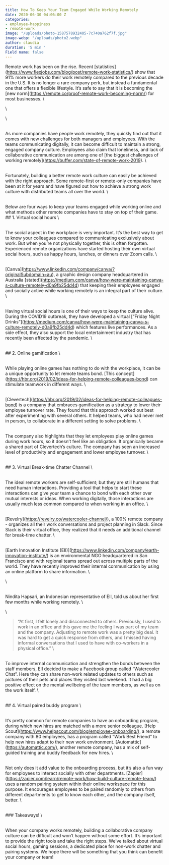 ```yaml
---
title: How To Keep Your Team Engaged While Working Remotely
date: 2020-06-30 04:06:00 Z
categories:
- employee-happiness
- remote-work
image: "/uploads/photo-1587578932405-7c740a762f7f.jpg"
image-webp: "/uploads/photo2.webp"
author: claudia
duration: '5 min '
Field name: false
---
```


Remote work has been on the rise. Recent \[statistics\](https://www.flexjobs.com/blog/post/remote-work-statistics/) show that 91% more workers do their work remotely compared to the previous decade in the U.S. It is no longer a rare company perk, but instead a fundamental one that offers a flexible lifestyle. It’s safe to say that it is becoming the \[new norm\](https://remote.co/proof-remote-work-becoming-norm/) for most businesses.
\\

\
<!--more-->
\\

\
As more companies have people work remotely, they quickly find out that it comes with new challenges for both managers and employees. With the teams communicating digitally, it can become difficult to maintain a strong, engaged company culture. Employees also claim that loneliness, and lack of collaborative communication are among one of \[the biggest challenges of working remotely\](https://buffer.com/state-of-remote-work-2019).
\\

\
Fortunately, building a better remote work culture can easily be achieved with the right approach. Some remote-first or remote-only companies have been at it for years and have figured out how to achieve a strong work culture with distributed teams all over the world.
\\

\
Below are four ways to keep your teams engaged while working online and what methods other remote companies have to stay on top of their game.
\
\## 1. Virtual social hours
\\

\
The social aspect in the workplace is very important. It’s the best way to get to know your colleagues compared to communicating exclusively about work. But when you’re not physically together, this is often forgotten. Experienced remote organizations have started hosting their own virtual social hours, such as happy hours, lunches, or dinners over Zoom calls.
\\

\
\[Canva\](https://www.linkedin.com/company/canva/?originalSubdomain=au), a graphic design company headquartered in Australia \[stated\](https://medium.com/canva/how-were-maintaining-canva-s-culture-remotely-d0a9fb25dd4d) that keeping their employees engaged and socially active while working remotely is an integral part of their culture.
\\

\
Having virtual social hours is one of their ways to keep the culture alive. During the COVID19 outbreak, they have developed a virtual \[“Friday Night Drinks”\](https://medium.com/canva/how-were-maintaining-canva-s-culture-remotely-d0a9fb25dd4d) which features live performances. As a side effect, they also support the local entertainment industry that has recently been affected by the pandemic.
\\

\
\## 2. Online gamification
\\

\
While playing online games has nothing to do with the workplace, it can be a unique opportunity to let  remote teams bond. \[This concept\](https://hbr.org/2019/02/ideas-for-helping-remote-colleagues-bond) can stimulate teamwork in different ways.
\\

\
\[Clevertech\](https://hbr.org/2019/02/ideas-for-helping-remote-colleagues-bond) is a company that embraces gamification as a strategy to lower their employee turnover rate. They found that this approach worked out best after experimenting with several others. It helped teams, who had never met in person, to collaborate in a different setting to solve problems.
\\

\
The company also highlights that they let employees play online games during work hours, so it doesn’t feel like an obligation. It organically became a shared part of Clevertech’s culture. The company has seen an increased level of productivity and engagement and lower employee turnover.
\\

\
\## 3. Virtual Break-time Chatter Channel
\\

\
The ideal remote workers are self-sufficient; but they are still humans that need human interactions. Providing a tool that helps to start these interactions can give your team a chance to bond with each other over mutual interests or ideas. When working digitally, those interactions are usually much less common compared to when working in an office.
\\

\
\[Revelry\](https://revelry.co/watercooler-channel/), a 100% remote company - organizes all their work conversations and project planning in Slack. Since Slack is their virtual office, they realized that it needs an additional channel for  break-time chatter.
\\

\
\[Earth Innovation Institute (EII)\](https://www.linkedin.com/company/earth-innovation-institute/) is an environmental NGO headquartered in San Francisco and with regional teams spread out across multiple parts of the world. They have recently improved their internal communication by using an online platform to share information.
\\

\\

\
Nindita Hapsari, an Indonesian representative of EII, told us about her first few months while working remotely.
\\

\\

> “At first, I felt lonely and disconnected to others. Previously, I used to work in an office and this gave me the feeling I was part of my team and the company. Adjusting to remote work was a pretty big deal. It was hard to get a quick response from others, and I missed having informal conversations that I used to have with co-workers in a physical office.”
> \\

\
To improve internal communication and strengthen the bonds between the staff members, EII decided to make a Facebook group called “Watercooler Chat”. Here they can share non-work related updates to others such as pictures of their pets and places they visited last weekend. It had a big positive effect on the mental wellbeing of the team members, as well as on the work itself.
\\

\
\## 4. Virtual paired buddy program
\\

\
It’s pretty common for remote companies to have an onboarding program, during which new hires are matched with a more senior colleague. \[Help Scout\](https://www.helpscout.com/blog/employee-onboarding/), a remote company with 80 employees, has a program called “Work Best Friend” to help new hires adapt to their new work environment. \[Automattic\](https://automattic.com/), another remote company, has a mix of self-guided training and buddy feedback for new hires.
\\

\
Not only does it add value to the onboarding process, but it’s also a fun way for employees to interact socially with other departments. \[Zapier\](https://zapier.com/learn/remote-work/how-build-culture-remote-team/) uses a random pairing system within their online workspace for this purpose. It encourages employees to be paired randomly to others from different departments to get to know each other, and the company itself, better.
\\

\
\### Takeaways!
\\

\
When your company works remotely, building a collaborative company culture can be difficult and won’t happen without some effort. It’s important to provide the right tools and take the right steps. We’ve talked about virtual social hours, gaming sessions, a dedicated place for non-work chatter and pairing systems. We hope there will be something that you think can benefit your company or team!